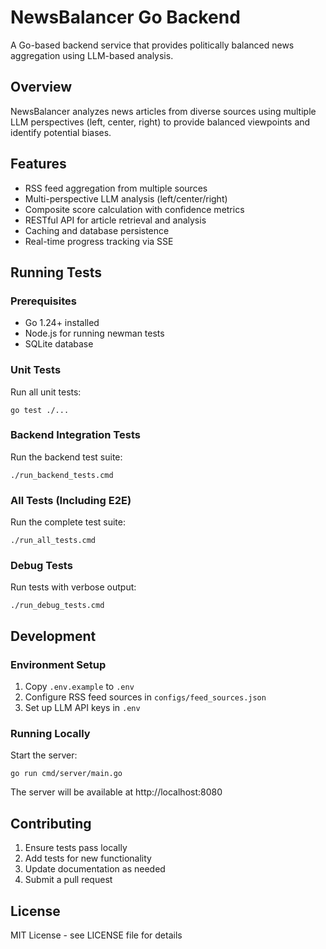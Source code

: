 # NewsBalancer Go Backend

A Go-based backend service that provides politically balanced news aggregation using LLM-based analysis.

## Overview

NewsBalancer analyzes news articles from diverse sources using multiple LLM perspectives (left, center, right) to provide balanced viewpoints and identify potential biases. 

## Features

- RSS feed aggregation from multiple sources
- Multi-perspective LLM analysis (left/center/right)
- Composite score calculation with confidence metrics
- RESTful API for article retrieval and analysis
- Caching and database persistence
- Real-time progress tracking via SSE

## Running Tests

### Prerequisites

- Go 1.24+ installed
- Node.js for running newman tests
- SQLite database

### Unit Tests

Run all unit tests:
```
go test ./...
```

### Backend Integration Tests

Run the backend test suite:
```
./run_backend_tests.cmd
```

### All Tests (Including E2E)

Run the complete test suite:
```
./run_all_tests.cmd
```

### Debug Tests

Run tests with verbose output:
```
./run_debug_tests.cmd
```

## Development

### Environment Setup

1. Copy `.env.example` to `.env`
2. Configure RSS feed sources in `configs/feed_sources.json`
3. Set up LLM API keys in `.env`

### Running Locally

Start the server:
```
go run cmd/server/main.go
```

The server will be available at http://localhost:8080

## Contributing

1. Ensure tests pass locally
2. Add tests for new functionality
3. Update documentation as needed
4. Submit a pull request

## License

MIT License - see LICENSE file for details